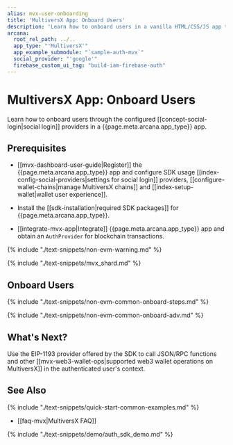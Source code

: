 ```yaml
---
alias: mvx-user-onboarding
title: 'MultiversX App: Onboard Users'
description: 'Learn how to onboard users in a vanilla HTML/CSS/JS app that integrates with the Arcana Auth SDK through plug-and-play login UI and allow authenticated users to perform MultiversX blockchain operations using the Arcana wallet.'
arcana:
  root_rel_path: ../..
  app_type: "'MultiversX'"
  app_example_submodule: "`sample-auth-mvx`"
  social_provider: "'google'"
  firebase_custom_ui_tag: "build-iam-firebase-auth"
---
```


# MultiversX App: Onboard Users

Learn how to onboard users through the configured [[concept-social-login|social login]] providers in a {{page.meta.arcana.app_type}} app. 

## Prerequisites

* [[mvx-dashboard-user-guide|Register]] the {{page.meta.arcana.app_type}} app and configure SDK usage [[index-config-social-providers|settings for social login]] providers, [[configure-wallet-chains|manage MultiversX chains]] and [[index-setup-wallet|wallet user experience]].

* Install the [[sdk-installation|required SDK packages]] for {{page.meta.arcana.app_type}}.

* [[integrate-mvx-app|Integrate]] {{page.meta.arcana.app_type}} app and obtain an `AuthProvider` for blockchain transactions.

{% include "./text-snippets/non-evm-warning.md" %}

{% include "./text-snippets/mvx_shard.md" %}

## Onboard Users

{% include "./text-snippets/non-evm-common-onboard-steps.md" %}

{% include "./text-snippets/non-evm-common-onboard-adv.md" %}

## What's Next?

Use the EIP-1193 provider offered by the SDK to call JSON/RPC functions and other [[mvx-web3-wallet-ops|supported web3 wallet operations on MultiversX]] in the authenticated user's context.

## See Also

{% include "./text-snippets/quick-start-common-examples.md" %}

* [[faq-mvx|MultiversX FAQ]]

{% include "./text-snippets/demo/auth_sdk_demo.md" %}
